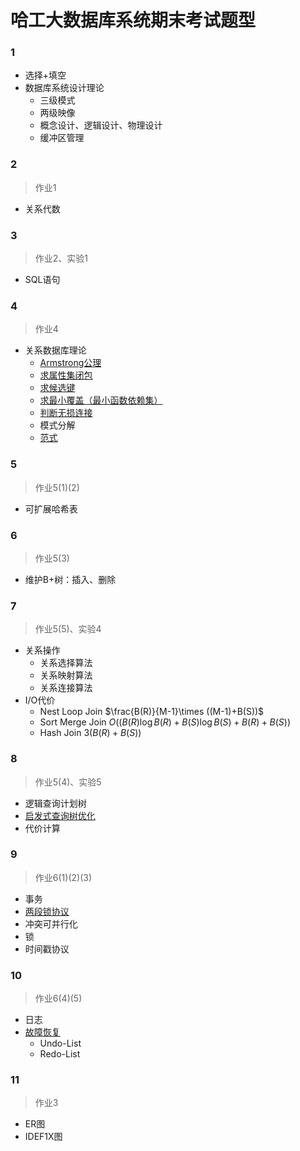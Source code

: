 # 哈工大数据库系统期末考试题型

### 1

- 选择+填空
- 数据库系统设计理论
	- 三级模式
	- 两级映像
	- 概念设计、逻辑设计、物理设计
	- 缓冲区管理

### 2

> 作业1

- 关系代数

### 3

> 作业2、实验1

- SQL语句

### 4

> 作业4

- 关系数据库理论
	- [Armstrong公理](https://baike.baidu.com/item/Armstrong公理/1187858?fr=aladdin)
	- [求属性集闭包](https://blog.csdn.net/Game_Zmh/article/details/88058069)
	- [求候选键](https://blog.csdn.net/Wonz5130/article/details/80464679)
	- [求最小覆盖（最小函数依赖集）](https://www.cnblogs.com/kys-mxm/p/12652934.html)
	- [判断无损连接](https://www.cnblogs.com/bewolf/p/4443730.html)
	- 模式分解
	- [范式](https://blog.csdn.net/u014458048/article/details/56678698)

### 5

> 作业5(1)(2)

- 可扩展哈希表

### 6

> 作业5(3)

- 维护B+树：插入、删除

### 7

> 作业5(5)、实验4

- 关系操作
	- 关系选择算法
	- 关系映射算法
	- 关系连接算法
- I/O代价
	- Nest Loop Join $\frac{B(R)}{M-1}\times ((M-1)+B(S))$
	- Sort Merge Join $O((B(R)\log{B(R)}+B(S)\log{B(S)+B(R)+B(S)})$
	- Hash Join $3(B(R)+B(S))$

### 8

> 作业5(4)、实验5

- 逻辑查询计划树
- [启发式查询树优化](https://blog.csdn.net/bianyamei/article/details/89491358)
- 代价计算

### 9

> 作业6(1)(2)(3)

- 事务
- [两段锁协议](https://blog.csdn.net/sinat_36841379/article/details/75107985?locationNum=2&fps=1)
- 冲突可并行化
- 锁
- 时间戳协议

### 10

> 作业6(4)(5)

- 日志
- [故障恢复](https://www.cnblogs.com/songyuejie/p/7018530.html)
	- Undo-List
	- Redo-List

### 11

> 作业3

- ER图
- IDEF1X图

